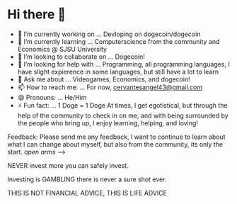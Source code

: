 # Hi there 👋
- 🔭 I’m currently working on ...
    Devloping on dogecoin/dogecoin
- 🌱 I’m currently learning ...
   Computerscience from the community and Economics @ SJSU University
- 👯 I’m looking to collaborate on ...
    Dogecoin!
- 🤔 I’m looking for help with ...
    Programming, all programming languages, I have slight expierence in some languages, but still have a lot to learn
- 💬 Ask me about ...
    Videogames, Economics, and dogecoin!
- 📫 How to reach me: ...
    For now, cervantesangel43@gmail.com
- 😄 Pronouns: ...
    He/Him
- ⚡ Fun fact: ... 1 Doge = 1 Doge
    At times, I get egotistical, but through the help of the community to check in on me, and with being surrounded by the people who bring up, 
I enjoy learning, helping, and loving!

Feedback: Please send me any feedback, I want to continue to learn about what I can change about myself, but also from the community, its only the start. 
*open arms*
-->

NEVER invest more you can safely invest.

Investing is GAMBLING there is never a sure shot ever.

THIS IS NOT FINANCIAL ADVICE, THIS IS LIFE ADVICE 
#

